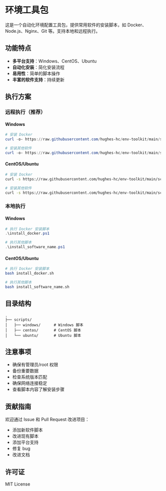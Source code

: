 # 环境工具包

这是一个自动化环境配置工具包，提供常用软件的安装脚本，如 Docker、Node.js、Nginx、Git 等。支持本地和远程执行。

## 功能特点

- **多平台支持**：Windows、CentOS、Ubuntu
- **自动化安装**：简化安装流程
- **易用性**：简单的脚本操作
- **丰富的软件支持**：持续更新

## 执行方案

### 远程执行（推荐）

#### Windows
```powershell
# 安装 Docker
curl -o- https://raw.githubusercontent.com/hughes-hc/env-toolkit/main/scripts/windows/install_docker.ps1 | powershell -Command -

# 安装其他软件
curl -o- https://raw.githubusercontent.com/hughes-hc/env-toolkit/main/scripts/windows/install_software_name.ps1 | powershell -Command -
```

#### CentOS/Ubuntu
```bash
# 安装 Docker
curl -s https://raw.githubusercontent.com/hughes-hc/env-toolkit/main/scripts/centos/install_docker.sh | bash

# 安装其他软件
curl -s https://raw.githubusercontent.com/hughes-hc/env-toolkit/main/scripts/centos/install_software_name.sh | bash
```

### 本地执行

#### Windows
```powershell
# 执行 Docker 安装脚本
.\install_docker.ps1

# 执行其他脚本
.\install_software_name.ps1
```

#### CentOS/Ubuntu
```bash
# 执行 Docker 安装脚本
bash install_docker.sh

# 执行其他脚本
bash install_software_name.sh
```

## 目录结构

```
.
├── scripts/
│   ├── windows/      # Windows 脚本
│   ├── centos/       # CentOS 脚本
│   └── ubuntu/       # Ubuntu 脚本
```

## 注意事项

- 确保有管理员/root 权限
- 备份重要数据
- 检查系统版本匹配
- 确保网络连接稳定
- 查看脚本内容了解安装步骤

## 贡献指南

欢迎通过 Issue 和 Pull Request 改进项目：
- 添加新软件脚本
- 改进现有脚本
- 添加平台支持
- 修复 bug
- 改进文档

## 许可证

MIT License
